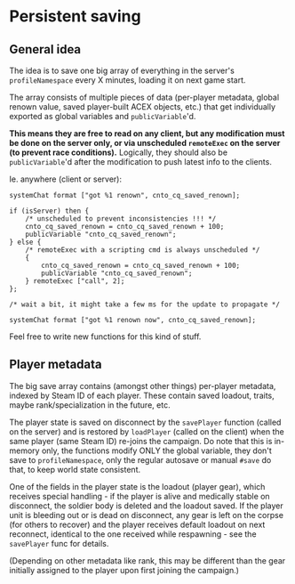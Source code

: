 # Persistent saving

## General idea

The idea is to save one big array of everything in the server's
`profileNamespace` every X minutes, loading it on next game start.

The array consists of multiple pieces of data (per-player metadata,
global renown value, saved player-built ACEX objects, etc.) that get
individually exported as global variables and `publicVariable`'d.

**This means they are free to read on any client, but any modification
must be done on the server only, or via unscheduled `remoteExec` on
the server (to prevent race conditions).** Logically, they should also
be `publicVariable`'d after the modification to push latest info to
the clients.

Ie. anywhere (client or server):
```sqf
systemChat format ["got %1 renown", cnto_cq_saved_renown];

if (isServer) then {
    /* unscheduled to prevent inconsistencies !!! */
    cnto_cq_saved_renown = cnto_cq_saved_renown + 100;
    publicVariable "cnto_cq_saved_renown";
} else {
    /* remoteExec with a scripting cmd is always unscheduled */
    {
        cnto_cq_saved_renown = cnto_cq_saved_renown + 100;
        publicVariable "cnto_cq_saved_renown";
    } remoteExec ["call", 2];
};

/* wait a bit, it might take a few ms for the update to propagate */

systemChat format ["got %1 renown now", cnto_cq_saved_renown];
```
Feel free to write new functions for this kind of stuff.

## Player metadata

The big save array contains (amongst other things) per-player metadata,
indexed by Steam ID of each player. These contain saved loadout, traits,
maybe rank/specialization in the future, etc.

The player state is saved on disconnect by the `savePlayer` function
(called on the server) and is restored by `loadPlayer` (called on the
client) when the same player (same Steam ID) re-joins the campaign.
Do note that this is in-memory only, the functions modify ONLY the global
variable, they don't save to `profileNamespace`, only the regular autosave
or manual `#save` do that, to keep world state consistent.

One of the fields in the player state is the loadout (player gear), which
receives special handling - if the player is alive and medically stable
on disconnect, the soldier body is deleted and the loadout saved.
If the player unit is bleeding out or is dead on disconnect, any gear
is left on the corpse (for others to recover) and the player receives
default loadout on next reconnect, identical to the one received while
respawning - see the `savePlayer` func for details.

(Depending on other metadata like rank, this may be different than the
gear initially assigned to the player upon first joining the campaign.)

